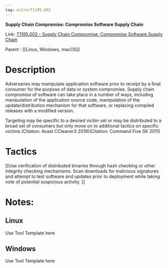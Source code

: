 ```yaml
---
tag: mitre/T1195.002
---
```


**Supply Chain Compromise: Compromise Software Supply Chain**

Link: [T1195.002 - Supply Chain Compromise: Compromise Software Supply Chain](https://attack.mitre.org/techniques/T1195/002)

Parent : [[Linux, Windows, macOS]]


# Description

Adversaries may manipulate application software prior to receipt by a final consumer for the purpose of data or system compromise. Supply chain compromise of software can take place in a number of ways, including manipulation of the application source code, manipulation of the update/distribution mechanism for that software, or replacing compiled releases with a modified version.

Targeting may be specific to a desired victim set or may be distributed to a broad set of consumers but only move on to additional tactics on specific victims.(Citation: Avast CCleaner3 2018)(Citation: Command Five SK 2011)  

# Tactics


[[Use verification of distributed binaries through hash checking or other integrity checking mechanisms. Scan downloads for malicious signatures and attempt to test software and updates prior to deployment while taking note of potential suspicious activity. ]]


# Notes:

## Linux

Use Tool Template here

## Windows

Use Tool Template here